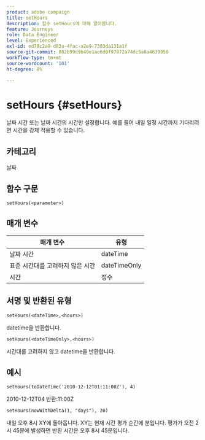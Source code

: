 ```yaml
---
product: adobe campaign
title: setHours
description: 함수 setHours에 대해 알아봅니다.
feature: Journeys
role: Data Engineer
level: Experienced
exl-id: ed78c2a9-d83a-4fac-a2e9-7383da131a1f
source-git-commit: 882b99d9b49e1ae6d0f97872a74dc5a8a4639050
workflow-type: tm+mt
source-wordcount: '101'
ht-degree: 8%

---
```


# setHours {#setHours}

날짜 시간 또는 날짜 시간의 시간만 설정합니다. 예를 들어 내일 일정 시간까지 기다리려면 시간을 강제 적용할 수 있습니다.

## 카테고리

날짜

## 함수 구문

`setHours(<parameter>)`

## 매개 변수

| 매개 변수 | 유형 |
|--- |--- |
| 날짜 시간 | dateTime |
| 표준 시간대를 고려하지 않은 시간 | dateTimeOnly |
| 시간 | 정수 |

## 서명 및 반환된 유형

`setHours(<dateTime>,<hours>)`

datetime을 반환합니다.

`setHours(<dateTimeOnly>,<hours>)`

시간대를 고려하지 않고 datetime을 반환합니다.

## 예시

`setHours(toDateTime('2010-12-12T01:11:00Z'), 4)`

2010-12-12T04 반환:11:00Z

`setHours(nowWithDelta(1, "days"), 20)`

내일 오후 8시 XY에 돌아옵니다. XY는 현재 시간 평가 순간에 분입니다. 평가가 오전 2시 45분에 발생하면 반환 시간은 오후 8시 45분입니다.
